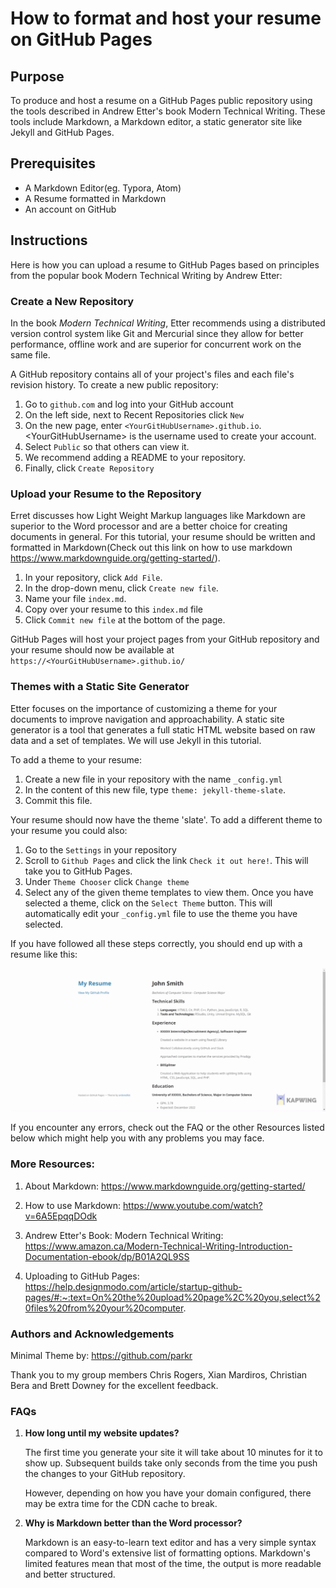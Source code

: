# How to format and host your resume on GitHub Pages



## Purpose

To produce and host a resume on a GitHub Pages public repository using the tools described in Andrew Etter's book Modern Technical Writing. These tools include Markdown, a Markdown editor, a static generator site like Jekyll and GitHub Pages.



## Prerequisites

- A Markdown Editor(eg. Typora, Atom)
- A Resume formatted in Markdown
- An account on GitHub 

   

## Instructions

Here is how you can upload a resume to GitHub Pages based on principles from the popular book Modern Technical Writing by Andrew Etter:

  

### Create a New Repository

In the book *Modern Technical Writing*, Etter recommends using a distributed version control system like Git and Mercurial since they allow for better performance, offline work and are superior for concurrent work on the same file. 

A GitHub repository contains all of your project's files and each file's revision history. To create a new public repository:

1. Go to `github.com` and log into your GitHub account
2. On the left side, next to Recent Repositories click `New`
3. On the new page, enter `<YourGitHubUsername>.github.io`. \<YourGitHubUsername>  is the username used to create your account.
4. Select `Public` so that others can view it.
5. We recommend adding a README to your repository.
6. Finally, click `Create Repository`

  

### Upload your Resume to the Repository

Erret discusses how Light Weight Markup languages like Markdown are superior to the Word processor and are a better choice for creating documents in general. For this tutorial, your resume should be written and formatted in Markdown(Check out this link on how to use markdown https://www.markdownguide.org/getting-started/).

1. In your repository, click `Add File`.
2. In the drop-down menu, click `Create new file`.
3. Name your file `index.md`.
4. Copy over your resume to this `index.md` file
5. Click `Commit new file` at the bottom of the page.

GitHub Pages will host your project pages from your GitHub repository and your resume should now be available at `https://<YourGitHubUsername>.github.io/`

  

### Themes with a Static Site Generator

Etter focuses on the importance of customizing a theme for your documents to improve navigation and approachability. A static site generator is a tool that generates a full static HTML website based on raw data and a set of templates. We will use Jekyll in this tutorial.

To add a theme to your resume:

1. Create a new file in your repository with the name `_config.yml`
2. In the content of this new file, type `theme: jekyll-theme-slate`.
3. Commit this file.

Your resume should now have the theme 'slate'. To add a different theme to your resume you could also:

1. Go to the `Settings` in your repository
2. Scroll to `Github Pages` and click the link `Check it out here!`. This will take you to GitHub Pages.
3. Under `Theme Chooser` click `Change theme`
4. Select any of the given theme templates to view them. Once you have selected a theme, click on the `Select Theme` button. This will automatically edit your `_config.yml` file to use the theme you have selected.

  

If you have followed all these steps correctly, you should end up with a resume like this:

  

![alt-text](https://github.com/PsychoKeyboard/PsychoKeyboard.github.io/blob/main/gif.gif)

  

If you encounter any errors, check out the FAQ or the other Resources listed below which might help you with any problems you may face.

  

### More Resources:

1. About Markdown: https://www.markdownguide.org/getting-started/

2. How to use Markdown: https://www.youtube.com/watch?v=6A5EpqqDOdk

3. Andrew Etter's Book: Modern Technical Writing: https://www.amazon.ca/Modern-Technical-Writing-Introduction-Documentation-ebook/dp/B01A2QL9SS

4. Uploading to GitHub Pages: https://help.designmodo.com/article/startup-github-pages/#:~:text=On%20the%20upload%20page%2C%20you,select%20files%20from%20your%20computer.

     

### Authors and Acknowledgements

Minimal Theme by: https://github.com/parkr

Thank you to my group members Chris Rogers, Xian Mardiros, Christian Bera and Brett Downey for the excellent feedback.

  

### FAQs

1. **How long until my website updates?**

   The first time you generate your site it will take about 10 minutes for it to show up. Subsequent builds take only seconds from the time you push the changes to your GitHub repository.

   However, depending on how you have your domain configured, there may be extra time for the CDN cache to break.

2. **Why is Markdown better than the Word processor?**

   Markdown is an easy-to-learn text editor and has a very simple syntax compared to Word's extensive list of formatting options. Markdown's limited features mean that most of the time, the output is more readable and better structured.
